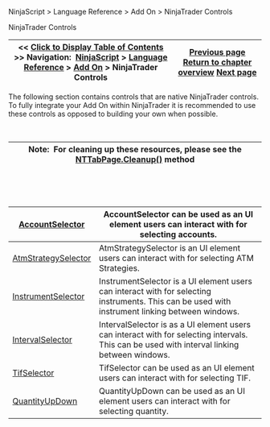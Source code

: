 ﻿


NinjaScript \> Language Reference \> Add On \> NinjaTrader Controls






















NinjaTrader Controls







| \<\< [Click to Display Table of Contents](controls.md) \>\> **Navigation:**     [NinjaScript](ninjascript.md) \> [Language Reference](language_reference_wip.md) \> [Add On](add_on.md) \> NinjaTrader Controls | [Previous page](add_on.md) [Return to chapter overview](add_on.md) [Next page](accountselector.md) |
| --- | --- |











The following section contains controls that are native NinjaTrader controls. To fully integrate your Add On within NinjaTrader it is recommended to use these controls as opposed to building your own when possible.


 




| Note:  For cleaning up these resources, please see the [NTTabPage.Cleanup()](nttabpage_cleanup.md) method |
| --- |



 


 




| [AccountSelector](accountselector.md) | AccountSelector can be used as an UI element users can interact with for selecting accounts. |
| --- | --- |
| [AtmStrategySelector](atmstrategyselector.md) | AtmStrategySelector is an UI element users can interact with for selecting ATM Strategies. |
| [InstrumentSelector](instrumentselector.md) | InstrumentSelector is a UI element users can interact with for selecting instruments. This can be used with instrument linking between windows. |
| [IntervalSelector](intervalselector.md) | IntervalSelector is as a UI element users can interact with for selecting intervals. This can be used with interval linking between windows. |
| [TifSelector](tifselector.md) | TifSelector can be used as an UI element users can interact with for selecting TIF. |
| [QuantityUpDown](quantityupdown.md) | QuantityUpDown can be used as an UI element users can interact with for selecting quantity. |









